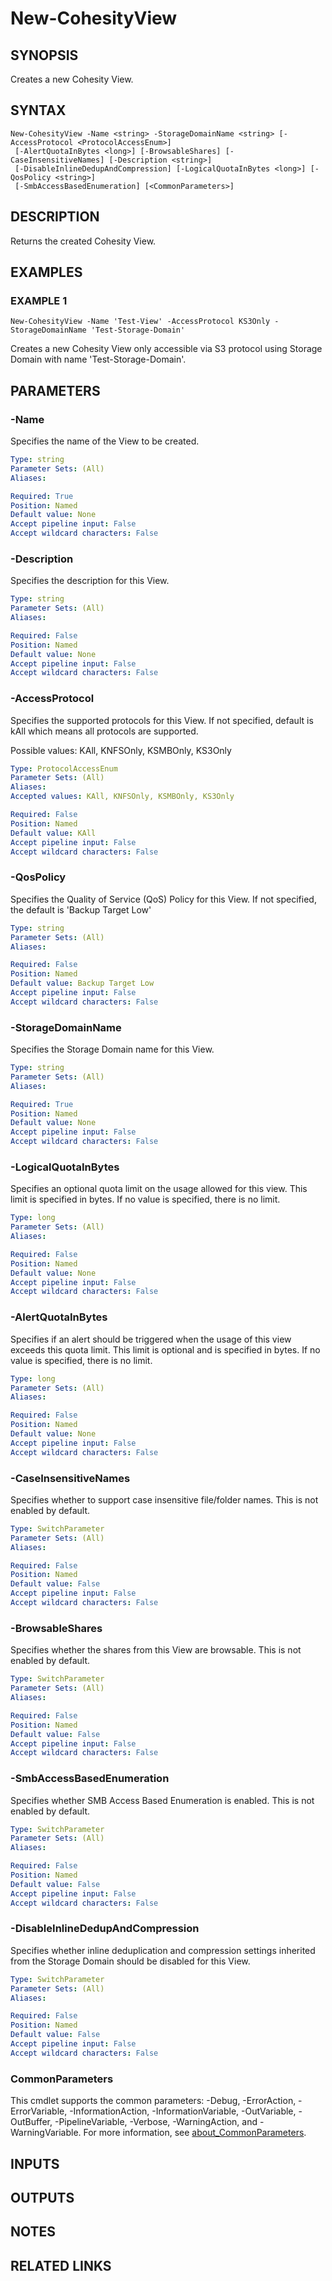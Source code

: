 
# New-CohesityView

## SYNOPSIS
Creates a new Cohesity View.

## SYNTAX

```
New-CohesityView -Name <string> -StorageDomainName <string> [-AccessProtocol <ProtocolAccessEnum>]
 [-AlertQuotaInBytes <long>] [-BrowsableShares] [-CaseInsensitiveNames] [-Description <string>]
 [-DisableInlineDedupAndCompression] [-LogicalQuotaInBytes <long>] [-QosPolicy <string>]
 [-SmbAccessBasedEnumeration] [<CommonParameters>]
```

## DESCRIPTION
Returns the created Cohesity View.

## EXAMPLES

### EXAMPLE 1
```
New-CohesityView -Name 'Test-View' -AccessProtocol KS3Only -StorageDomainName 'Test-Storage-Domain'
```

Creates a new Cohesity View only accessible via S3 protocol using Storage Domain with name 'Test-Storage-Domain'.

## PARAMETERS

### -Name
Specifies the name of the View to be created.

```yaml
Type: string
Parameter Sets: (All)
Aliases:

Required: True
Position: Named
Default value: None
Accept pipeline input: False
Accept wildcard characters: False
```

### -Description
Specifies the description for this View.

```yaml
Type: string
Parameter Sets: (All)
Aliases:

Required: False
Position: Named
Default value: None
Accept pipeline input: False
Accept wildcard characters: False
```

### -AccessProtocol
Specifies the supported protocols for this View.
If not specified, default is kAll which means all protocols are supported.

Possible values: KAll, KNFSOnly, KSMBOnly, KS3Only

```yaml
Type: ProtocolAccessEnum
Parameter Sets: (All)
Aliases:
Accepted values: KAll, KNFSOnly, KSMBOnly, KS3Only

Required: False
Position: Named
Default value: KAll
Accept pipeline input: False
Accept wildcard characters: False
```

### -QosPolicy
Specifies the Quality of Service (QoS) Policy for this View.
If not specified, the default is 'Backup Target Low'

```yaml
Type: string
Parameter Sets: (All)
Aliases:

Required: False
Position: Named
Default value: Backup Target Low
Accept pipeline input: False
Accept wildcard characters: False
```

### -StorageDomainName
Specifies the Storage Domain name for this View.

```yaml
Type: string
Parameter Sets: (All)
Aliases:

Required: True
Position: Named
Default value: None
Accept pipeline input: False
Accept wildcard characters: False
```

### -LogicalQuotaInBytes
Specifies an optional quota limit on the usage allowed for this view.
This limit is specified in bytes.
If no value is specified, there is no limit.

```yaml
Type: long
Parameter Sets: (All)
Aliases:

Required: False
Position: Named
Default value: None
Accept pipeline input: False
Accept wildcard characters: False
```

### -AlertQuotaInBytes
Specifies if an alert should be triggered when the usage of this view exceeds this quota limit.
This limit is optional and is specified in bytes.
If no value is specified, there is no limit.

```yaml
Type: long
Parameter Sets: (All)
Aliases:

Required: False
Position: Named
Default value: None
Accept pipeline input: False
Accept wildcard characters: False
```

### -CaseInsensitiveNames
Specifies whether to support case insensitive file/folder names.
This is not enabled by default.

```yaml
Type: SwitchParameter
Parameter Sets: (All)
Aliases:

Required: False
Position: Named
Default value: False
Accept pipeline input: False
Accept wildcard characters: False
```

### -BrowsableShares
Specifies whether the shares from this View are browsable.
This is not enabled by default.

```yaml
Type: SwitchParameter
Parameter Sets: (All)
Aliases:

Required: False
Position: Named
Default value: False
Accept pipeline input: False
Accept wildcard characters: False
```

### -SmbAccessBasedEnumeration
Specifies whether SMB Access Based Enumeration is enabled.
This is not enabled by default.

```yaml
Type: SwitchParameter
Parameter Sets: (All)
Aliases:

Required: False
Position: Named
Default value: False
Accept pipeline input: False
Accept wildcard characters: False
```

### -DisableInlineDedupAndCompression
Specifies whether inline deduplication and compression settings inherited from the Storage Domain should be disabled for this View.

```yaml
Type: SwitchParameter
Parameter Sets: (All)
Aliases:

Required: False
Position: Named
Default value: False
Accept pipeline input: False
Accept wildcard characters: False
```

### CommonParameters
This cmdlet supports the common parameters: -Debug, -ErrorAction, -ErrorVariable, -InformationAction, -InformationVariable, -OutVariable, -OutBuffer, -PipelineVariable, -Verbose, -WarningAction, and -WarningVariable. For more information, see [about_CommonParameters](http://go.microsoft.com/fwlink/?LinkID=113216).

## INPUTS

## OUTPUTS

## NOTES

## RELATED LINKS

